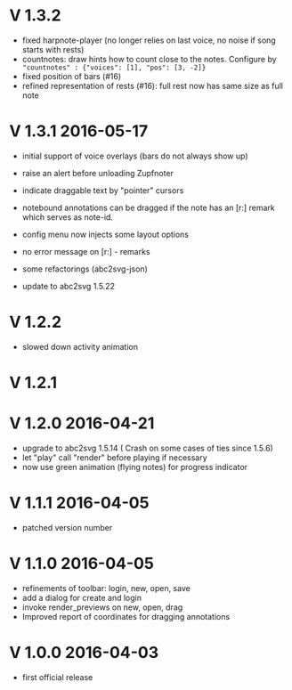 # V 1.3.2 

* fixed harpnote-player (no longer relies on last voice, no noise if song starts with rests)
* countnotes: draw hints how to count close to the notes. Configure by `  "countnotes" : {"voices": [1], "pos": [3, -2]}`
* fixed position of bars (#16)
* refined representation of rests (#16): full rest now has same size as full note



# V 1.3.1 2016-05-17

* initial support of voice overlays (bars do not always show up)
* raise an alert before unloading Zupfnoter
* indicate draggable text by "pointer" cursors
* notebound annotations can be dragged if the note has an [r:] remark which serves as note-id.
* config menu now injects some layout options

* no error message on [r:] - remarks
* some refactorings (abc2svg-json)
* update to abc2svg 1.5.22

# V 1.2.2

* slowed down activity animation



# V 1.2.1


# V 1.2.0 2016-04-21

* upgrade to abc2svg 1.5.14 ( Crash on some cases of ties since 1.5.6)
* let "play" call "render"  before playing if necessary
* now use green animation (flying notes) for progress indicator

# V 1.1.1 2016-04-05

* patched version number

# V 1.1.0 2016-04-05

* refinements of toolbar: login, new, open, save
* add a dialog for create and login
* invoke render_previews on new, open, drag
* Improved report of coordinates for dragging annotations

# V 1.0.0 2016-04-03

* first official release